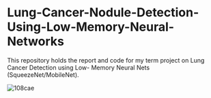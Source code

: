 # Lung-Cancer-Nodule-Detection-Using-Low-Memory-Neural-Networks

This repository holds the report and code for my term project on Lung Cancer Detection using Low- Memory Neural Nets (SqueezeNet/MobileNet).

![108cae](https://user-images.githubusercontent.com/45323656/95523214-0f3aec00-099c-11eb-9404-5128e4678c75.jpg)

